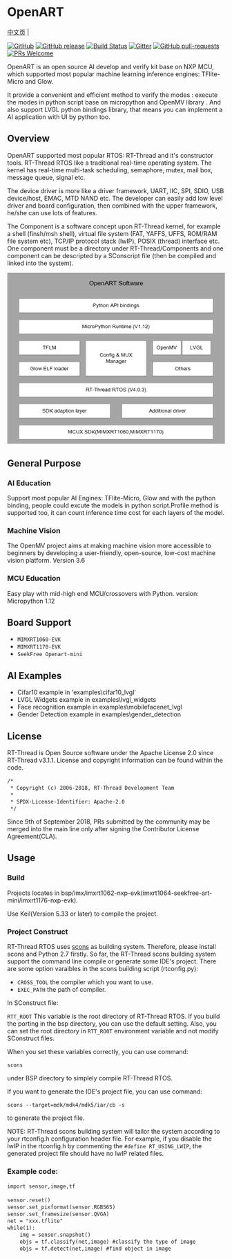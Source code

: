# OpenART

[中文页](README_zh.md) |

[![GitHub](https://img.shields.io/github/license/RT-Thread/rt-thread.svg)](https://github.com/RT-Thread/rt-thread/blob/master/LICENSE)
[![GitHub release](https://img.shields.io/github/release/RT-Thread/rt-thread.svg)](https://github.com/RT-Thread/rt-thread/releases)
[![Build Status](https://travis-ci.org/RT-Thread/rt-thread.svg)](https://travis-ci.org/RT-Thread/rt-thread)
[![Gitter](https://badges.gitter.im/Join%20Chat.svg)](https://gitter.im/RT-Thread/rt-thread?utm_source=badge&utm_medium=badge&utm_campaign=pr-badge&utm_content=badge)
[![GitHub pull-requests](https://img.shields.io/github/issues-pr/RT-Thread/rt-thread.svg)](https://github.com/RT-Thread/rt-thread/pulls)
[![PRs Welcome](https://img.shields.io/badge/PRs-welcome-brightgreen.svg?style=flat)](https://github.com/RT-Thread/rt-thread/pulls)

OpenART is an open source AI develop and verify kit base on NXP MCU, which supported most popular machine learning inference engines: TFlite-Micro and Glow.

It provide a convenient and efficient method to verify the modes : execute the modes in python script base on micropython and OpenMV library . And also support LVGL python bindings library, that means you can implement  a AI application with UI by python too.

## Overview

OpenART supported most popular RTOS: RT-Thread and it's constructor tools.
RT-Thread RTOS like a traditional real-time operating system. The kernel has real-time multi-task scheduling, semaphore, mutex, mail box, message queue, signal etc. 

The device driver is more like a driver framework, UART, IIC, SPI, SDIO, USB device/host, EMAC, MTD NAND etc. The developer can easily add low level driver and board configuration, then combined with the upper framework, he/she can use lots of features.

The Component is a software concept upon RT-Thread kernel, for example a shell (finsh/msh shell), virtual file system (FAT, YAFFS, UFFS, ROM/RAM file system etc), TCP/IP protocol stack (lwIP), POSIX (thread) interface etc. One component must be a directory under RT-Thread/Components and one component can be descripted by a SConscript file (then be compiled and linked into the system).

![Framework](documentation/framework.png)

## General Purpose

### AI Education

Support most popular AI Engines: TFlite-Micro, Glow and with the python binding, people could excute the models in python script.Profile method is supported too, it can count inference time cost for each layers of the model. 

### Machine Vision

The OpenMV project aims at making machine vision more accessible to beginners by developing a user-friendly, open-source, low-cost machine vision platform.
Version 3.6

### MCU Education

Easy play with mid-high end MCU/crossovers with Python.
version: Micropython 1.12

## Board Support

* ```MIMXRT1060-EVK```
* ```MIMXRT1170-EVK```
* ```SeekFree Openart-mini```

## AI Examples

- Cifar10 example in 'examples\cifar10_lvgl'
- LVGL Widgets example  in examples\lvgl_widgets
- Face recognition example in examples\mobilefacenet_lvgl
- Gender Detection example in examples\gender_detection

## License

RT-Thread is Open Source software under the Apache License 2.0 since RT-Thread v3.1.1. License and copyright information can be found within the code.

    /*
     * Copyright (c) 2006-2018, RT-Thread Development Team
     *
     * SPDX-License-Identifier: Apache-2.0
     */

Since 9th of September 2018, PRs submitted by the community may be merged into the main line only after signing the Contributor License Agreement(CLA).

## Usage

### Build

Projects locates in bsp/imx/imxrt1062-nxp-evk(imxrt1064-seekfree-art-mini/imxrt1176-nxp-evk).

Use Keil(Version 5.33 or later) to compile the project.

### Project Construct

RT-Thread RTOS uses [scons](http://www.scons.org) as building system. Therefore, please install scons and Python 2.7 firstly. 
So far, the RT-Thread scons building system support the command line compile or generate some IDE's project. There are some option varaibles in the scons building script (rtconfig.py):

* ```CROSS_TOOL``` the compiler which you want to use. 
* ```EXEC_PATH``` the path of compiler. 

In SConstruct file:

```RTT_ROOT``` This variable is the root directory of RT-Thread RTOS. If you build the porting in the bsp directory, you can use the default setting. Also, you can set the root directory in ```RTT_ROOT``` environment variable and not modify SConstruct files.

When you set these variables correctly, you can use command:

    scons

under BSP directory to simplely compile RT-Thread RTOS.

If you want to generate the IDE's project file, you can use command:

    scons --target=mdk/mdk4/mdk5/iar/cb -s

to generate the project file.

NOTE: RT-Thread scons building system will tailor the system according to your rtconfig.h configuration header file. For example, if you disable the lwIP in the rtconfig.h by commenting the ```#define RT_USING_LWIP```, the generated project file should have no lwIP related files.

### Example code:

```
import sensor,image,tf

sensor.reset()
sensor.set_pixformat(sensor.RGB565)
sensor.set_framesize(sensor.QVGA)
net = "xxx.tflite"
while(1):
    img = sensor.snapshot()
    objs = tf.classify(net,image) #classify the type of image
    objs = tf.detect(net,image) #find object in image
```
